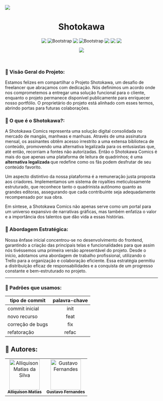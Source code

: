 <img align="center" src="./src/assets/logo.png" />

<h1 align="center">Shotokawa</h1>

<p align="center">
  <img align="center" src="https://img.shields.io/badge/react-%2320232a.svg?style=for-the-badge&logo=react&logoColor=%2361DAFB" />
  <img align="center" src="https://img.shields.io/badge/vite-%23646CFF.svg?style=for-the-badge&logo=vite&logoColor=white" alt="Bootstrap" />
  <img align="center" src="https://img.shields.io/badge/javascript-%23323330.svg?style=for-the-badge&logo=javascript&logoColor=%23F7DF1E" />
  <img align="center" src="https://img.shields.io/badge/styled--components-DB7093?style=for-the-badge&logo=styled-components&logoColor=white" alt="Bootstrap" />
  <img align="center" src="https://img.shields.io/badge/yarn-%232C8EBB.svg?style=for-the-badge&logo=yarn&logoColor=white" />
  <img align="center" src="https://img.shields.io/badge/figma-%2320232a.svg?style=for-the-badge&logo=figma&logoColor=white" />
  <img align="center" src="https://img.shields.io/badge/git-%2320232a.svg?style=for-the-badge&logo=git&logoColor=%white" />
</p>

<p align="center">
   <img src="http://img.shields.io/static/v1?label=STATUS&message=%20EM%20andamento&color=yellow&style=for-the-badge" />
</p>


<br>

### 📌 Visão Geral do Projeto:

<p>
Estamos felizes em compartilhar o Projeto Shotokawa, um desafio de freelancer que abraçamos com dedicação. Nós definimos um acordo onde nos comprometemos a entregar uma solução funcional para o cliente, enquanto o projeto permanece disponível publicamente para enriquecer nosso portfólio. O proprietário do projeto está alinhado com esses termos, abrindo portas para futuras colaborações.
</p>

### 📌 O que é o Shotokawa?:

<p>A Shotokawa Comics representa uma solução digital consolidada no mercado de mangás, manhwas e manhuas. Através de uma assinatura mensal, os assinantes obtêm acesso irrestrito a uma extensa biblioteca de conteúdo, promovendo uma alternativa legalizada para os entusiastas que, até então, recorriam a fontes não autorizadas. Então o Shotokawa Comics é mais do que apenas uma plataforma de leitura de quadrinhos; é uma <strong>alternativa legalizada </strong> que redefine como os fãs podem desfrutar de seu conteúdo favorito.

Um aspecto distintivo da nossa plataforma é a remuneração justa proposta aos criadores. Implementamos um sistema de royalties meticulosamente estruturado, que reconhece tanto o quadrinista autônomo quanto as grandes editoras, assegurando que cada contribuinte seja adequadamente recompensado por sua obra.

Em síntese, a Shotokawa Comics não apenas serve como um portal para um universo expansivo de narrativas gráficas, mas também enfatiza o valor e a importância dos talentos que dão vida a essas histórias.</p>

### 📌 Abordagem Estratégica:

<p>Nossa ênfase inicial concentrou-se no desenvolvimento do frontend, garantindo a criação das principais telas e funcionalidades para que assim nós tivéssemos uma primeira versão apresentável do projeto. Desde o início, adotamos uma abordagem de trabalho profissional, utilizando o Trello para a organização e colaboração eficiente. Essa estratégia permitiu a distribuição eficaz de responsabilidades e a conquista de um progresso constante e bem-estruturado no projeto.</p>

---

### 🤔 Padrões que usamos:

| tipo de commit   | palavra-chave |
| ---------------- | :-----------: |
| commit inicial   |     init      |
| novo recurso     |     feat      |
| correção de bugs |      fix      |
| refatoração      |     refac     |


<h2>🔷 Autores:</h2>
<div>
  <table>
    <tr>
      <td align="center">
        <a href="https://github.com/Ally-Matias">
          <img src="https://avatars.githubusercontent.com/u/98532868?v=4" alt="Alliquison Matias da Silva"
            width="100px">
          <br>
          <sub><b>Alliquison Matias</b></sub>
        </a>
      </td>
      <td align="center">
        <a href="https://github.com/gufernandess" >
          <img src="https://avatars.githubusercontent.com/u/63157775?v=4" alt="Gustavo Fernandes"
            width="100px" >
          <br>
          <sub><b>Gustavo Fernandes</b></sub>
        </a>
      </td>
    </tr>
  </table>
</div>
